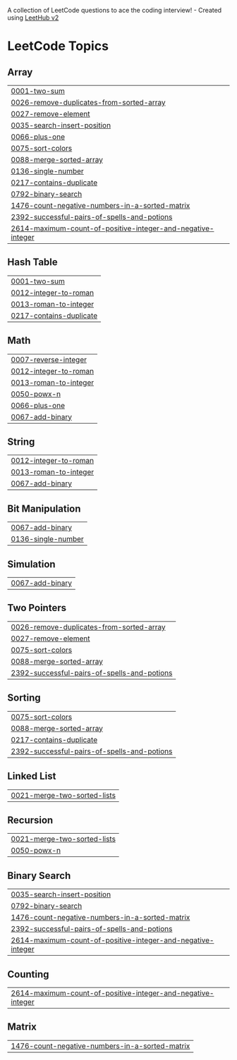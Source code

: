 A collection of LeetCode questions to ace the coding interview! - Created using [LeetHub v2](https://github.com/arunbhardwaj/LeetHub-2.0)
<!---LeetCode Topics Start-->
# LeetCode Topics
## Array
|  |
| ------- |
| [0001-two-sum](https://github.com/ElsaPestana-123/LeetCode-Ejercicios/tree/master/0001-two-sum) |
| [0026-remove-duplicates-from-sorted-array](https://github.com/ElsaPestana-123/LeetCode-Ejercicios/tree/master/0026-remove-duplicates-from-sorted-array) |
| [0027-remove-element](https://github.com/ElsaPestana-123/LeetCode-Ejercicios/tree/master/0027-remove-element) |
| [0035-search-insert-position](https://github.com/ElsaPestana-123/LeetCode-Ejercicios/tree/master/0035-search-insert-position) |
| [0066-plus-one](https://github.com/ElsaPestana-123/LeetCode-Ejercicios/tree/master/0066-plus-one) |
| [0075-sort-colors](https://github.com/ElsaPestana-123/LeetCode-Ejercicios/tree/master/0075-sort-colors) |
| [0088-merge-sorted-array](https://github.com/ElsaPestana-123/LeetCode-Ejercicios/tree/master/0088-merge-sorted-array) |
| [0136-single-number](https://github.com/ElsaPestana-123/LeetCode-Ejercicios/tree/master/0136-single-number) |
| [0217-contains-duplicate](https://github.com/ElsaPestana-123/LeetCode-Ejercicios/tree/master/0217-contains-duplicate) |
| [0792-binary-search](https://github.com/ElsaPestana-123/LeetCode-Ejercicios/tree/master/0792-binary-search) |
| [1476-count-negative-numbers-in-a-sorted-matrix](https://github.com/ElsaPestana-123/LeetCode-Ejercicios/tree/master/1476-count-negative-numbers-in-a-sorted-matrix) |
| [2392-successful-pairs-of-spells-and-potions](https://github.com/ElsaPestana-123/LeetCode-Ejercicios/tree/master/2392-successful-pairs-of-spells-and-potions) |
| [2614-maximum-count-of-positive-integer-and-negative-integer](https://github.com/ElsaPestana-123/LeetCode-Ejercicios/tree/master/2614-maximum-count-of-positive-integer-and-negative-integer) |
## Hash Table
|  |
| ------- |
| [0001-two-sum](https://github.com/ElsaPestana-123/LeetCode-Ejercicios/tree/master/0001-two-sum) |
| [0012-integer-to-roman](https://github.com/ElsaPestana-123/LeetCode-Ejercicios/tree/master/0012-integer-to-roman) |
| [0013-roman-to-integer](https://github.com/ElsaPestana-123/LeetCode-Ejercicios/tree/master/0013-roman-to-integer) |
| [0217-contains-duplicate](https://github.com/ElsaPestana-123/LeetCode-Ejercicios/tree/master/0217-contains-duplicate) |
## Math
|  |
| ------- |
| [0007-reverse-integer](https://github.com/ElsaPestana-123/LeetCode-Ejercicios/tree/master/0007-reverse-integer) |
| [0012-integer-to-roman](https://github.com/ElsaPestana-123/LeetCode-Ejercicios/tree/master/0012-integer-to-roman) |
| [0013-roman-to-integer](https://github.com/ElsaPestana-123/LeetCode-Ejercicios/tree/master/0013-roman-to-integer) |
| [0050-powx-n](https://github.com/ElsaPestana-123/LeetCode-Ejercicios/tree/master/0050-powx-n) |
| [0066-plus-one](https://github.com/ElsaPestana-123/LeetCode-Ejercicios/tree/master/0066-plus-one) |
| [0067-add-binary](https://github.com/ElsaPestana-123/LeetCode-Ejercicios/tree/master/0067-add-binary) |
## String
|  |
| ------- |
| [0012-integer-to-roman](https://github.com/ElsaPestana-123/LeetCode-Ejercicios/tree/master/0012-integer-to-roman) |
| [0013-roman-to-integer](https://github.com/ElsaPestana-123/LeetCode-Ejercicios/tree/master/0013-roman-to-integer) |
| [0067-add-binary](https://github.com/ElsaPestana-123/LeetCode-Ejercicios/tree/master/0067-add-binary) |
## Bit Manipulation
|  |
| ------- |
| [0067-add-binary](https://github.com/ElsaPestana-123/LeetCode-Ejercicios/tree/master/0067-add-binary) |
| [0136-single-number](https://github.com/ElsaPestana-123/LeetCode-Ejercicios/tree/master/0136-single-number) |
## Simulation
|  |
| ------- |
| [0067-add-binary](https://github.com/ElsaPestana-123/LeetCode-Ejercicios/tree/master/0067-add-binary) |
## Two Pointers
|  |
| ------- |
| [0026-remove-duplicates-from-sorted-array](https://github.com/ElsaPestana-123/LeetCode-Ejercicios/tree/master/0026-remove-duplicates-from-sorted-array) |
| [0027-remove-element](https://github.com/ElsaPestana-123/LeetCode-Ejercicios/tree/master/0027-remove-element) |
| [0075-sort-colors](https://github.com/ElsaPestana-123/LeetCode-Ejercicios/tree/master/0075-sort-colors) |
| [0088-merge-sorted-array](https://github.com/ElsaPestana-123/LeetCode-Ejercicios/tree/master/0088-merge-sorted-array) |
| [2392-successful-pairs-of-spells-and-potions](https://github.com/ElsaPestana-123/LeetCode-Ejercicios/tree/master/2392-successful-pairs-of-spells-and-potions) |
## Sorting
|  |
| ------- |
| [0075-sort-colors](https://github.com/ElsaPestana-123/LeetCode-Ejercicios/tree/master/0075-sort-colors) |
| [0088-merge-sorted-array](https://github.com/ElsaPestana-123/LeetCode-Ejercicios/tree/master/0088-merge-sorted-array) |
| [0217-contains-duplicate](https://github.com/ElsaPestana-123/LeetCode-Ejercicios/tree/master/0217-contains-duplicate) |
| [2392-successful-pairs-of-spells-and-potions](https://github.com/ElsaPestana-123/LeetCode-Ejercicios/tree/master/2392-successful-pairs-of-spells-and-potions) |
## Linked List
|  |
| ------- |
| [0021-merge-two-sorted-lists](https://github.com/ElsaPestana-123/LeetCode-Ejercicios/tree/master/0021-merge-two-sorted-lists) |
## Recursion
|  |
| ------- |
| [0021-merge-two-sorted-lists](https://github.com/ElsaPestana-123/LeetCode-Ejercicios/tree/master/0021-merge-two-sorted-lists) |
| [0050-powx-n](https://github.com/ElsaPestana-123/LeetCode-Ejercicios/tree/master/0050-powx-n) |
## Binary Search
|  |
| ------- |
| [0035-search-insert-position](https://github.com/ElsaPestana-123/LeetCode-Ejercicios/tree/master/0035-search-insert-position) |
| [0792-binary-search](https://github.com/ElsaPestana-123/LeetCode-Ejercicios/tree/master/0792-binary-search) |
| [1476-count-negative-numbers-in-a-sorted-matrix](https://github.com/ElsaPestana-123/LeetCode-Ejercicios/tree/master/1476-count-negative-numbers-in-a-sorted-matrix) |
| [2392-successful-pairs-of-spells-and-potions](https://github.com/ElsaPestana-123/LeetCode-Ejercicios/tree/master/2392-successful-pairs-of-spells-and-potions) |
| [2614-maximum-count-of-positive-integer-and-negative-integer](https://github.com/ElsaPestana-123/LeetCode-Ejercicios/tree/master/2614-maximum-count-of-positive-integer-and-negative-integer) |
## Counting
|  |
| ------- |
| [2614-maximum-count-of-positive-integer-and-negative-integer](https://github.com/ElsaPestana-123/LeetCode-Ejercicios/tree/master/2614-maximum-count-of-positive-integer-and-negative-integer) |
## Matrix
|  |
| ------- |
| [1476-count-negative-numbers-in-a-sorted-matrix](https://github.com/ElsaPestana-123/LeetCode-Ejercicios/tree/master/1476-count-negative-numbers-in-a-sorted-matrix) |
<!---LeetCode Topics End-->